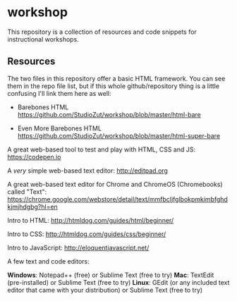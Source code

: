 # workshop
This repository is a collection of resources and code snippets for instructional workshops.

## Resources 

The two files in this repository offer a basic HTML framework. You can see them in the repo file list, but if this whole github/repository thing is a little confusing I'll link them here as well:

  * Barebones HTML https://github.com/StudioZut/workshop/blob/master/html-bare

  * Even More Barebones HTML https://github.com/StudioZut/workshop/blob/master/html-super-bare

A great web-based tool to test and play with HTML, CSS and JS: https://codepen.io

A *very* simple web-based text editor: http://editpad.org

A great web-based text editor for Chrome and ChromeOS (Chromebooks) called "Text": https://chrome.google.com/webstore/detail/text/mmfbcljfglbokpmkimbfghdkjmjhdgbg?hl=en  

Intro to HTML: http://htmldog.com/guides/html/beginner/

Intro to CSS: http://htmldog.com/guides/css/beginner/ 

Intro to JavaScript: http://eloquentjavascript.net/ 

A few text and code editors:

__Windows__: Notepad++ (free) or Sublime Text (free to try)
__Mac__: TextEdit (pre-installed) or Sublime Text (free to try)
__Linux__: GEdit (or any included text editor that came with your distribution) or Sublime Text (free to try)
